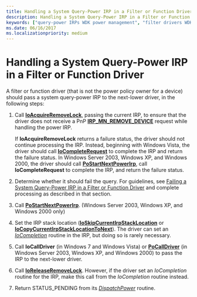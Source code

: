 ```yaml
---
title: Handling a System Query-Power IRP in a Filter or Function Driver
description: Handling a System Query-Power IRP in a Filter or Function Driver
keywords: ["query-power IRPs WDK power management", "filter drivers WDK power management", "function drivers WDK power management"]
ms.date: 06/16/2017
ms.localizationpriority: medium
---
```


# Handling a System Query-Power IRP in a Filter or Function Driver





A filter or function driver (that is not the power policy owner for a device) should pass a system query-power IRP to the next-lower driver, in the following steps:

1.  Call [**IoAcquireRemoveLock**](/windows-hardware/drivers/ddi/wdm/nf-wdm-ioacquireremovelock), passing the current IRP, to ensure that the driver does not receive a PnP [**IRP\_MN\_REMOVE\_DEVICE**](./irp-mn-remove-device.md) request while handling the power IRP.

    If **IoAcquireRemoveLock** returns a failure status, the driver should not continue processing the IRP. Instead, beginning with Windows Vista, the driver should call [**IoCompleteRequest**](/windows-hardware/drivers/ddi/wdm/nf-wdm-iocompleterequest) to complete the IRP and return the failure status. In Windows Server 2003, Windows XP, and Windows 2000, the driver should call [**PoStartNextPowerIrp**](/windows-hardware/drivers/ddi/ntifs/nf-ntifs-postartnextpowerirp), call **IoCompleteRequest** to complete the IRP, and return the failure status.

2.  Determine whether it should fail the query. For guidelines, see [Failing a System Query-Power IRP in a Filter or Function Driver](failing-a-system-query-power-irp-in-a-filter-or-function-driver.md) and complete processing as described in that section.

3.  Call [**PoStartNextPowerIrp**](/windows-hardware/drivers/ddi/ntifs/nf-ntifs-postartnextpowerirp). (Windows Server 2003, Windows XP, and Windows 2000 only)

4.  Set the IRP stack location ([**IoSkipCurrentIrpStackLocation**](./mm-bad-pointer.md) or [**IoCopyCurrentIrpStackLocationToNext**](/windows-hardware/drivers/ddi/wdm/nf-wdm-iocopycurrentirpstacklocationtonext)). The driver can set an [*IoCompletion*](/windows-hardware/drivers/ddi/wdm/nc-wdm-io_completion_routine) routine in the IRP, but doing so is rarely necessary.

5.  Call **IoCallDriver** (in Windows 7 and Windows Vista) or [**PoCallDriver**](/windows-hardware/drivers/ddi/ntifs/nf-ntifs-pocalldriver) (in Windows Server 2003, Windows XP, and Windows 2000) to pass the IRP to the next-lower driver.

6.  Call [**IoReleaseRemoveLock**](/windows-hardware/drivers/ddi/wdm/nf-wdm-ioreleaseremovelock). However, if the driver set an *IoCompletion* routine for the IRP, make this call from the *IoCompletion* routine instead.

7.  Return STATUS\_PENDING from its [*DispatchPower*](/windows-hardware/drivers/ddi/wdm/nc-wdm-driver_dispatch) routine.

 

